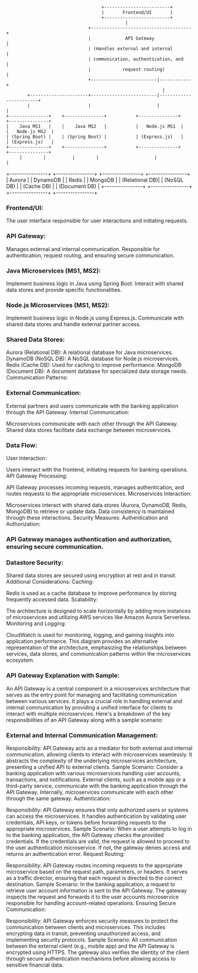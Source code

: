                                         +-------------------------+
                                        |       Frontend/UI       |
                                        +-------------------------+
                                                 |
                                   +--------------------------------------+
                                   |             API Gateway               |
                                   | (Handles external and internal       |
                                   | communication, authentication, and   |
                                   |            request routing)          |
                                   +-------------------------|------------+
                                                               |
            +----------------------+-------------------------|------------------------+
            |                      |                         |                        |
    +---------------+    +---------------+           +---------------+    +---------------+
    |    Java MS1   |    |    Java MS2   |           |   Node.js MS1  |    |   Node.js MS2  |
    | (Spring Boot) |    | (Spring Boot) |           | (Express.js)   |    | (Express.js)   |
    +---------------+    +---------------+           +---------------+    +---------------+
         |        |          |        |                     |                   |
  +----------------+ +----------------+             +----------------+ +----------------+
  |    Aurora      | |   DynamoDB     |             |     Redis      | |    MongoDB     |
  | (Relational DB)| | (NoSQL DB)     |             | (Cache DB)     | | (Document DB)  |
  +----------------+ +----------------+             +----------------+ +----------------+



### Frontend/UI:

The user interface responsible for user interactions and initiating requests.

### API Gateway:

Manages external and internal communication.
Responsible for authentication, request routing, and ensuring secure communication.

### Java Microservices (MS1, MS2):

Implement business logic in Java using Spring Boot.
Interact with shared data stores and provide specific functionalities.


### Node.js Microservices (MS1, MS2):

Implement business logic in Node.js using Express.js.
Communicate with shared data stores and handle external partner access.


### Shared Data Stores:

Aurora (Relational DB):
A relational database for Java microservices.
DynamoDB (NoSQL DB):
A NoSQL database for Node.js microservices.
Redis (Cache DB):
Used for caching to improve performance.
MongoDB (Document DB):
A document database for specialized data storage needs.
Communication Patterns:


### External Communication:

External partners and users communicate with the banking application through the API Gateway.
Internal Communication:

Microservices communicate with each other through the API Gateway.
Shared data stores facilitate data exchange between microservices.

### Data Flow:
User Interaction:

Users interact with the frontend, initiating requests for banking operations.
API Gateway Processing:

API Gateway processes incoming requests, manages authentication, and routes requests to the appropriate microservices.
Microservices Interaction:

Microservices interact with shared data stores (Aurora, DynamoDB, Redis, MongoDB) to retrieve or update data.
Data consistency is maintained through these interactions.
Security Measures:
Authentication and Authorization:

### API Gateway manages authentication and authorization, ensuring secure communication.


### Datastore Security:

Shared data stores are secured using encryption at rest and in transit.
Additional Considerations:
Caching:

Redis is used as a cache database to improve performance by storing frequently accessed data.
Scalability:

The architecture is designed to scale horizontally by adding more instances of microservices and utilizing AWS services like Amazon Aurora Serverless.
Monitoring and Logging:

CloudWatch is used for monitoring, logging, and gaining insights into application performance.
This diagram provides an alternative representation of the architecture, emphasizing the relationships between services, data stores, and communication patterns within the microservices ecosystem.



### API Gateway Explanation with Sample:

An API Gateway is a central component in a microservices architecture that serves as the entry point for managing and facilitating communication between various services. It plays a crucial role in handling external and internal communication by providing a unified interface for clients to interact with multiple microservices. Here's a breakdown of the key responsibilities of an API Gateway along with a sample scenario:

### External and Internal Communication Management:

Responsibility: API Gateway acts as a mediator for both external and internal communication, allowing clients to interact with microservices seamlessly. It abstracts the complexity of the underlying microservices architecture, presenting a unified API to external clients.
Sample Scenario: Consider a banking application with various microservices handling user accounts, transactions, and notifications. External clients, such as a mobile app or a third-party service, communicate with the banking application through the API Gateway. Internally, microservices communicate with each other through the same gateway.
Authentication:

Responsibility: API Gateway ensures that only authorized users or systems can access the microservices. It handles authentication by validating user credentials, API keys, or tokens before forwarding requests to the appropriate microservices.
Sample Scenario: When a user attempts to log in to the banking application, the API Gateway checks the provided credentials. If the credentials are valid, the request is allowed to proceed to the user authentication microservice. If not, the gateway denies access and returns an authentication error.
Request Routing:

Responsibility: API Gateway routes incoming requests to the appropriate microservice based on the request path, parameters, or headers. It serves as a traffic director, ensuring that each request is directed to the correct destination.
Sample Scenario: In the banking application, a request to retrieve user account information is sent to the API Gateway. The gateway inspects the request and forwards it to the user accounts microservice responsible for handling account-related operations.
Ensuring Secure Communication:

Responsibility: API Gateway enforces security measures to protect the communication between clients and microservices. This includes encrypting data in transit, preventing unauthorized access, and implementing security protocols.
Sample Scenario: All communication between the external client (e.g., mobile app) and the API Gateway is encrypted using HTTPS. The gateway also verifies the identity of the client through secure authentication mechanisms before allowing access to sensitive financial data.


